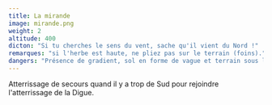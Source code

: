```yaml
---
title: La mirande
image: mirande.png
weight: 2
altitude: 400
dicton: "Si tu cherches le sens du vent, sache qu'il vient du Nord !"
remarques: "si l'herbe est haute, ne pliez pas sur le terrain (foins)."
dangers: "Présence de gradient, sol en forme de vague et terrain sous le vent des arbres."
---
```


Atterrissage de secours quand il y a trop de Sud pour rejoindre l'atterrissage de la Digue.

